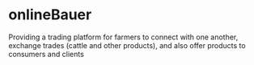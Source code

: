 # onlineBauer
Providing a trading platform for farmers to connect with one another, exchange trades (cattle and other products), and also offer products to consumers and clients
